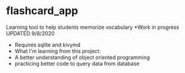 # flashcard_app
Learning tool to help students memorize vocabulary *Work in progress UPDATED  9/8/2020
* Requires sqlite and kivymd
* What I'm learning from this project:
* A better understanding of object oriented programming
* practicing better code to query data from database


